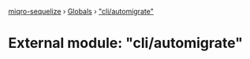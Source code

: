 [miqro-sequelize](../README.md) › [Globals](../globals.md) › ["cli/automigrate"](_cli_automigrate_.md)

# External module: "cli/automigrate"


